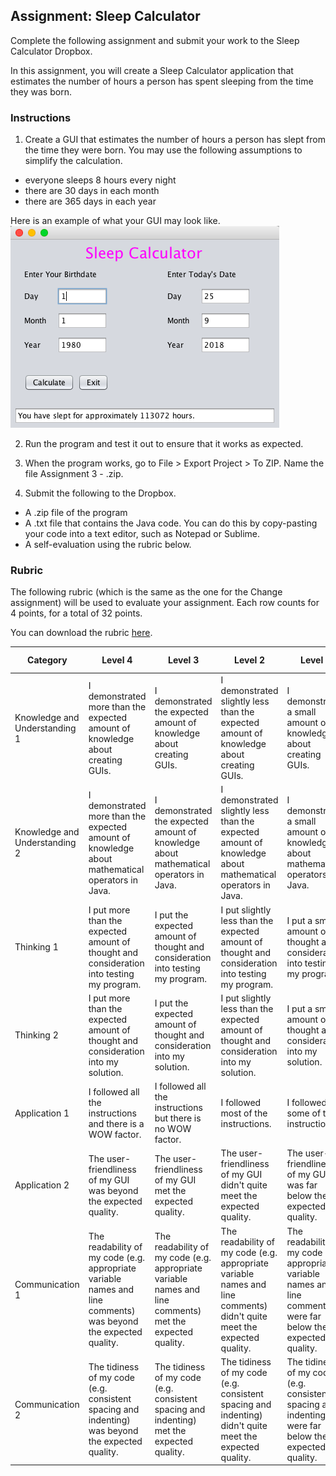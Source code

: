 ## Assignment: Sleep Calculator

Complete the following assignment and submit your work to the Sleep Calculator Dropbox.

In this assignment, you will create a Sleep Calculator application that estimates the number of hours a person has spent sleeping from the time they was born.

### Instructions

1. Create a GUI that estimates the number of hours a person has slept from the time they were born. You may use the following assumptions to simplify the calculation.
  * everyone sleeps 8 hours every night
  * there are 30 days in each month
  * there are 365 days in each year
  
  Here is an example of what your GUI may look like.
  ![](Images/Sleep_Calculator_Form.png)

2. Run the program and test it out to ensure that it works as expected.

3. When the program works, go to File > Export Project > To ZIP. Name the file Assignment 3 - <insert your name here>.zip.

4. Submit the following to the Dropbox.
  * A .zip file of the program
  * A .txt file that contains the Java code. You can do this by copy-pasting your code into a text editor, such as Notepad or Sublime.
  * A self-evaluation using the rubric below. 

### Rubric

The following rubric (which is the same as the one for the Change assignment) will be used to evaluate your assignment. Each row counts for 4 points, for a total of 32 points. 

You can download the rubric [here](https://docs.google.com/document/d/1hYyz4BkeOiyYs38s4WxF1nQHXgA2AQuGgNnQGHRtroI/edit?usp=sharing).

| Category | Level 4 | Level 3 | Level 2 | Level 1 | Below Level 1 |
| --- | --- | --- | --- | --- | --- |
| Knowledge and Understanding 1 | I demonstrated more than the expected amount of knowledge about creating GUIs. | I demonstrated the expected amount of knowledge about creating GUIs. | I demonstrated slightly less than the expected amount of knowledge about creating GUIs. | I demonstrated a small amount of knowledge  about creating GUIs. | I demonstrated no knowledge about creating GUIs. |
| Knowledge and Understanding 2 |  I demonstrated more than the expected amount of knowledge about mathematical operators in Java. | I demonstrated the expected amount of knowledge about mathematical operators in Java. | I demonstrated slightly less than the expected amount of knowledge about mathematical operators in Java. | I demonstrated a small amount of knowledge  about mathematical operators in Java. | I demonstrated no knowledge about mathematical operators. |
| Thinking 1 | I put more than the expected amount of thought and consideration into testing my program. | I put the expected amount of thought and consideration into testing my program. | I put slightly less than the expected amount of thought and consideration into testing my program. | I put a small amount of thought and consideration into testing my program. | I put no thought and consideration into the testing my program. |
| Thinking 2 | I put more than the expected amount of thought and consideration into my solution. |I put the expected amount of thought and consideration into my solution. |I put slightly less than the expected amount of thought and consideration into my solution. | I put a small amount of thought and consideration into my solution. | I put no thought and consideration into my solution. |
| Application 1 | I followed all the instructions and there is a WOW factor. | I followed all the instructions but there is no WOW factor. | I followed most of the instructions. | I followed some of the instructions. | I followed none of the instructions. |
| Application 2 |  The user-friendliness of my GUI was beyond the expected quality. | The user-friendliness of my GUI met the expected quality. | The user-friendliness of my GUI didn't quite meet the expected quality. | The user-friendliness of my GUI was far below the expected quality. | My GUI was not user-friendly at all. |
| Communication 1 | The readability of my code (e.g. appropriate variable names and line comments) was beyond the expected quality. | The readability of my code (e.g. appropriate variable names and line comments) met the expected quality. | The readability of my code (e.g. appropriate variable names and line comments) didn't quite meet the expected quality. | The readability of my code (e.g. appropriate variable names and line comments) were far below the expected quality. | My code was not readable at all. |
| Communication 2 |  The tidiness of my code (e.g. consistent spacing and indenting) was beyond the expected quality. | The tidiness of my code (e.g. consistent spacing and indenting) met the expected quality. | The tidiness of my code (e.g. consistent spacing and indenting) didn't quite meet the expected quality. | The tidiness of my code (e.g. consistent spacing and indenting) were far below the expected quality. | My code was not tidy at all. |
